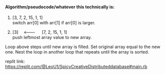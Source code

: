 #### Algorithm/pseudocode/whatever this technically is:
1. [3, 7, 2, 15, 1, 1]  
switch arr[0] with arr[1] if arr[0] is larger.  

2. [3]   <---   [7, 2, 15, 1, 1]  
push leftmost array value to new array.  

Loop above steps until new array is filled. Set original array equal to the new one. Nest the loop in another loop that repeats until the array is sorted.

replit link: https://replit.com/@LeoU1/SpicyCreativeDistributeddatabase#main.rb
